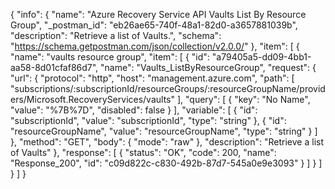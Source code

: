 {
  "info": {
    "name": "Azure Recovery Service API Vaults List By Resource Group",
    "_postman_id": "eb26ae65-740f-48a1-82d0-a3657881039b",
    "description": "Retrieve a list of Vaults.",
    "schema": "https://schema.getpostman.com/json/collection/v2.0.0/"
  },
  "item": [
    {
      "name": "vaults resource group",
      "item": [
        {
          "id": "a79405a5-dd09-4bb1-aa58-8d01cfaf86d7",
          "name": "Vaults_ListByResourceGroup",
          "request": {
            "url": {
              "protocol": "http",
              "host": "management.azure.com",
              "path": [
                "subscriptions/:subscriptionId/resourceGroups/:resourceGroupName/providers/Microsoft.RecoveryServices/vaults"
              ],
              "query": [
                {
                  "key": "No Name",
                  "value": "%7B%7D",
                  "disabled": false
                }
              ],
              "variable": [
                {
                  "id": "subscriptionId",
                  "value": "subscriptionId",
                  "type": "string"
                },
                {
                  "id": "resourceGroupName",
                  "value": "resourceGroupName",
                  "type": "string"
                }
              ]
            },
            "method": "GET",
            "body": {
              "mode": "raw"
            },
            "description": "Retrieve a list of Vaults"
          },
          "response": [
            {
              "status": "OK",
              "code": 200,
              "name": "Response_200",
              "id": "c09d822c-c830-492b-87d7-545a0e9e3093"
            }
          ]
        }
      ]
    }
  ]
}